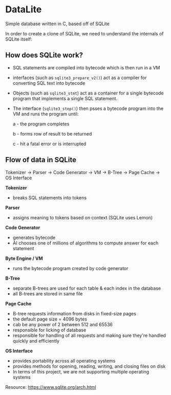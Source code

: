 # DataLite
Simple database written in C, based off of SQLite

In order to create a clone of SQLite, we need to understand the internals of SQLite itself:

## How does SQLite work?
- SQL statements are compiled into bytecode which is then run in a VM
- interfaces (such as `sqlite3_prepare_v2()`) act as a compiler for converting SQL text into bytecode
- Objects (such as `sqlite3_stmt`) act as a container for a single bytecode program that implements a single SQL statement.
- The interface (`sqlite3_step()`) then psses a bytecode program into the VM and runs the program until: 

  a - the program completes 
  
  b - forms row of result to be returned 
  
  c - hit a fatal error or is interrupted

## Flow of data in SQLite

Tokenizer -> Parser -> Code Generator -> VM -> B-Tree -> Page Cache -> OS Interface

**Tokenizer** 
- breaks SQL statements into tokens

**Parser** 
- assigns meaning to tokens based on context (SQLite uses Lemon)

**Code Generator** 
- generates bytecode
- AI chooses one of millions of algorithms to compute answer for each statement 

**Byte Engine / VM** 
- runs the bytecode program created by code generator

**B-Tree** 
- separate B-trees are used for each table & each index in the database
- all B-trees are stored in same file 

**Page Cache** 
- B-tree requests information from disks in fixed-size pages
- the default page size = 4096 bytes
- cab be any power of 2 between 512 and 65536
- responsible for licking of database
- responsible for handling of all requests and making sure they're handled quickly and efficiently

**OS Interface**
- provides portability across all operating systems 
- provides methods for opening, reading, writing, and closing files on disk
- In terms of this project, we are not supporting multiple operating systems

Resource: https://www.sqlite.org/arch.html
